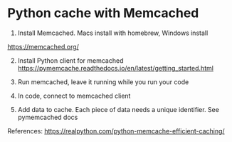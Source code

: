 # Python cache with Memcached


1. Install Memcached. Macs install with homebrew, Windows install 

https://memcached.org/

2. Install Python client for memcached https://pymemcache.readthedocs.io/en/latest/getting_started.html

3. Run memcached, leave it running while you run your code 

4. In code, connect to memcached client

5. Add data to cache. Each piece of data needs a unique identifier. See pymemcached docs

References: https://realpython.com/python-memcache-efficient-caching/
